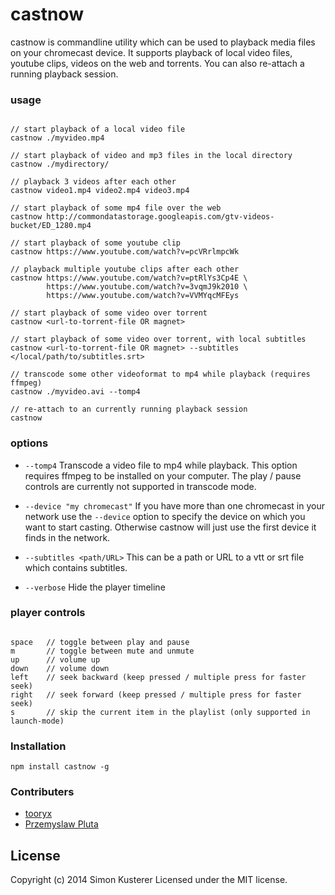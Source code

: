 # castnow

castnow is commandline utility which can be used to playback media files on
your chromecast device. It supports playback of local video files, youtube
clips, videos on the web and torrents. You can also re-attach a running
playback session.

### usage

```

// start playback of a local video file
castnow ./myvideo.mp4

// start playback of video and mp3 files in the local directory
castnow ./mydirectory/

// playback 3 videos after each other
castnow video1.mp4 video2.mp4 video3.mp4

// start playback of some mp4 file over the web
castnow http://commondatastorage.googleapis.com/gtv-videos-bucket/ED_1280.mp4

// start playback of some youtube clip
castnow https://www.youtube.com/watch?v=pcVRrlmpcWk

// playback multiple youtube clips after each other
castnow https://www.youtube.com/watch?v=ptRlYs3Cp4E \
        https://www.youtube.com/watch?v=3vqmJ9k2010 \
        https://www.youtube.com/watch?v=VVMYqcMFEys

// start playback of some video over torrent
castnow <url-to-torrent-file OR magnet>

// start playback of some video over torrent, with local subtitles
castnow <url-to-torrent-file OR magnet> --subtitles </local/path/to/subtitles.srt>

// transcode some other videoformat to mp4 while playback (requires ffmpeg)
castnow ./myvideo.avi --tomp4

// re-attach to an currently running playback session
castnow

```

### options

* `--tomp4` Transcode a video file to mp4 while playback. This option requires
ffmpeg to be installed on your computer. The play / pause controls are currently
not supported in transcode mode.

* `--device "my chromecast"` If you have more than one chromecast in your network
use the `--device` option to specify the device on which you want to start casting.
Otherwise castnow will just use the first device it finds in the network.

* `--subtitles <path/URL>` This can be a path or URL to a vtt or srt file which
contains subtitles.

* `--verbose` Hide the player timeline

### player controls

```

space   // toggle between play and pause
m       // toggle between mute and unmute
up      // volume up
down    // volume down
left    // seek backward (keep pressed / multiple press for faster seek)
right   // seek forward (keep pressed / multiple press for faster seek)
s       // skip the current item in the playlist (only supported in launch-mode)

```

### Installation

`npm install castnow -g`

### Contributers

* [tooryx](https://github.com/tooryx)
* [Przemyslaw Pluta](https://github.com/przemyslawpluta)

## License
Copyright (c) 2014 Simon Kusterer
Licensed under the MIT license.
